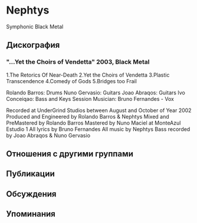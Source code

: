 # Nephtys

Symphonic Black Metal

## Дискография

### "...Yet the Choirs of Vendetta" 2003, Black Metal

1.The Retorics Of Near-Death
2.Yet the Choirs of Vendetta
3.Plastic Transcendence
4.Comedy of Gods
5.Bridges too Frail


Rolando Barros: Drums
Nuno Gervasio: Guitars
Joao Abraqos: Guitars
Ivo Conceiqao: Bass and Keys
Session Musician: Bruno Fernandes - Vox

Recorded at UnderGrind Studios between August and October of Year 2002
Produced and Engineered by Rolando Barros & Nephtys
Mixed and PreMastered by Rolando Barros
Mastered by Nuno Maciel at MonteAzul Estudio 1
All lyrics by Bruno Fernandes
All music by Nephtys
Bass recorded by Joao Abraqos & Nuno Gervasio


## Отношения с другими группами


## Публикации


## Обсуждения


## Упоминания

